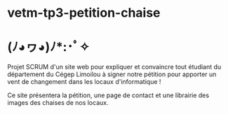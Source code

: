 # vetm-tp3-petition-chaise
# (ﾉ◕ヮ◕)ﾉ*:･ﾟ✧

Projet SCRUM d'un site web pour expliquer et convaincre tout étudiant du département du Cégep Limoilou à signer notre pétition pour apporter un vent de changement dans les locaux d'informatique !

Ce site présentera la pétition, une page de contact et une librairie des images des chaises de nos locaux.
